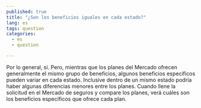 ```yaml
---
published: true
title: "¿Son los beneficios iguales en cada estado?"
lang: es
tags: question
categories: 
  - es
  - question

---
```


Por lo general, sí. Pero, mientras que los planes del Mercado ofrecen generalmente el mismo grupo de beneficios, algunos beneficios específicos pueden variar en cada estado. Inclusive dentro de un mismo estado podría haber algunas diferencias menores entre los planes. Cuando llene la solicitud en el Mercado de seguros y compare los planes, verá cuáles son los beneficios específicos que ofrece cada plan. 
